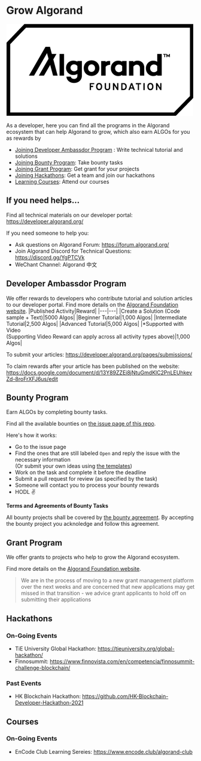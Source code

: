 # Grow Algorand

![Algorand Foundation Logo](img/logo.png)

As a developer, here you can find all the programs in the Algorand ecosystem that can help Algorand to grow, which also earn ALGOs for you as rewards by

- [Joining Developer Ambassdor Program](#Develop-Ambassdor-Program) : Write technical tutorial and solutions
- [Joining Bounty Program](#Bounty-Program): Take bounty tasks
- [Joining Grant Program](#Grant-Program): Get grant for your projects 
- [Joining Hackathons](#Hackathons): Get a team and join our hackathons
- [Learning Courses](#Courses): Attend our courses

## If you need helps...
Find all technical materials on our developer portal: https://developer.algorand.org/

If you need someone to help you:
* Ask questions on Algorand Forum: https://forum.algorand.org/
* Join Algorand Discord for Technical Questions: https://discord.gg/YgPTCVk
* WeChant Channel: Algorand 中文

## Developer Ambassdor Program
We offer rewards to developers who contribute tutorial and solution articles to our developer portal. Find more details on the [Algorand Foundation website](https://algorand.foundation/developers/dev-ambassadors).
|Published Activity|Reward|
|---|---|
|Create a Solution (Code sample + Text)|5000 Algos|
|Beginner Tutorial|1,000 Algos|
|Intermediate Tutorial|2,500 Algos|
|Advanced Tutorial|5,000 Algos|
|*Supported with Video<br />(Supporting Video Reward can apply across all activity types above)|1,000 Algos|


To submit your articles: https://developer.algorand.org/pages/submissions/

To claim rewards after your article has been published on the website: https://docs.google.com/document/d/13Y89ZZEi8jNtuGmdKlC2PnLEUhkevZd-8roFrXFJ6us/edit


## Bounty Program
Earn ALGOs by completing bounty tasks.

Find all the available bounties on [the issue page of this repo](https://github.com/algorandfoundation/grow-algorand/issues).

Here's how it works:

* Go to the issue page
* Find the ones that are still labeled `Open` and reply the issue with the necessary information  
  (Or submit your own ideas using [the templates](./task-template.md))
* Work on the task and complete it before the deadline
* Submit a pull request for review (as specified by the task)
* Someone will contact you to process your bounty rewards
* HODL ✌️

**Terms and Agreements of Bounty Tasks**

All bounty projects shall be covered by [the bounty agreement](./bounty-agreement.md).
By accepting the bounty project you acknoledge and follow this agreement.

## Grant Program

We offer grants to projects who help to grow the Algorand ecosystem.

Find more details on the [Algorand Foundation website](https://algorand.foundation/grants-program).

> We are in the process of moving to a new grant management platform over the next weeks and are concerned that new applications may get missed in that transition - we advice grant applicants to hold off on submitting their applications

## Hackathons

### On-Going Events

* TiE University Global Hackathon: https://tieuniversity.org/global-hackathon/
* Finnosummit: https://www.finnovista.com/en/competencia/finnosummit-challenge-blockchain/

### Past Events

* HK Blockchain Hackathon: https://github.com/HK-Blockchain-Developer-Hackathon-2021

## Courses

### On-Going Events

* EnCode Club Learning Sereies: https://www.encode.club/algorand-club







